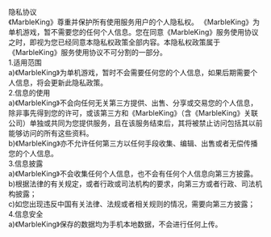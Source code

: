 隐私协议  
《MarbleKing》尊重并保护所有使用服务用户的个人隐私权。 《MarbleKing》为单机游戏，暂不需要您的任何个人信息。您在同意《MarbleKing》服务使用协议之时，即视为您已经同意本隐私权政策全部内容。本隐私权政策属于《MarbleKing》服务使用协议不可分割的一部分。  
1.适用范围  
a)《MarbleKing》为单机游戏，暂时不会需要任何您的个人信息，如果后期需要个人信息，将会更新此隐私政策。  
2.信息的使用  
a)《MarbleKing》不会向任何无关第三方提供、出售、分享或交易您的个人信息，除非事先得到您的许可，或该第三方和《MarbleKing》（含《MarbleKing》关联公司）单独或共同为您提供服务，且在该服务结束后，其将被禁止访问包括其以前能够访问的所有这些资料。  
b)《MarbleKing》亦不允许任何第三方以任何手段收集、编辑、出售或者无偿传播您的个人信息。  
3.信息披露  
a)《MarbleKing》不会收集任何个人信息，也不会有任何个人信息向第三方披露。  
b)根据法律的有关规定，或者行政或司法机构的要求，向第三方或者行政、司法机构披露；  
c)如您出现违反中国有关法律、法规或者相关规则的情况，需要向第三方披露；  
4.信息安全  
a)《MarbleKing》保存的数据均为手机本地数据，不会进行任何上传。  
